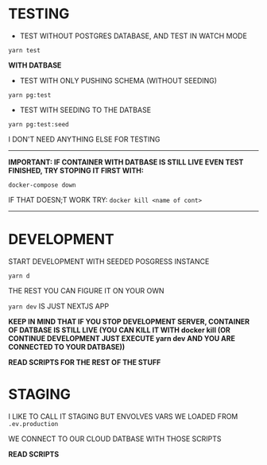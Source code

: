 # TESTING

- TEST WITHOUT POSTGRES DATABASE, AND TEST IN WATCH MODE

`yarn test`

**WITH DATBASE**

- TEST WITH ONLY PUSHING SCHEMA (WITHOUT SEEDING)

`yarn pg:test`

- TEST WITH SEEDING TO THE DATBASE

`yarn pg:test:seed`

I DON'T NEED ANYTHING ELSE FOR TESTING

***

**IMPORTANT: IF CONTAINER WITH DATBASE IS STILL LIVE EVEN TEST FINISHED, TRY STOPING IT FIRST WITH:**

`docker-compose down`

IF THAT DOESN;T WORK TRY: `docker kill <name of cont>`

***

# DEVELOPMENT

START DEVELOPMENT WITH SEEDED POSGRESS INSTANCE

`yarn d`

THE REST YOU CAN FIGURE IT ON YOUR OWN

`yarn dev` IS JUST NEXTJS APP

**KEEP IN MIND THAT IF YOU STOP DEVELOPMENT SERVER, CONTAINER OF DATBASE IS STILL LIVE (YOU CAN KILL IT WITH docker kill (OR CONTINUE DEVELOPMENT JUST EXECUTE yarn dev AND YOU ARE CONNECTED TO YOUR DATBASE))**

**READ SCRIPTS FOR THE REST OF THE STUFF**

# STAGING

I LIKE TO CALL IT STAGING BUT ENVOLVES VARS WE LOADED FROM `.ev.production`

WE CONNECT TO OUR CLOUD DATBASE WITH THOSE SCRIPTS

**READ SCRIPTS**